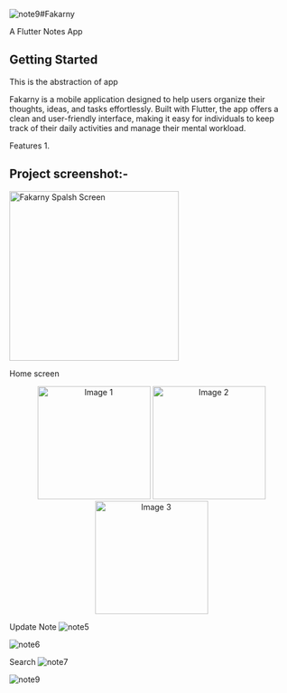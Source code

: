 ![note9](https://github.com/user-attachments/assets/3534cf90-0107-49a6-9377-582f9950631f)#Fakarny

A Flutter Notes App

## Getting Started
This is the abstraction of app

Fakarny is a mobile application designed to help users organize their thoughts, ideas, and tasks effortlessly. Built with Flutter, the app offers a clean and user-friendly interface, making it easy for individuals to keep track of their daily activities and manage their mental workload.

Features
1. 

## Project screenshot:-

<img src="https://github.com/user-attachments/assets/917af0a7-ab60-4a7b-b008-e3a46b651abc" alt="Fakarny Spalsh Screen"  width="300" />

Home screen

<p align="center">
  <img src="https://github.com/user-attachments/assets/0505871c-25f0-4793-b78e-9f9aa88b7774" alt="Image 1" width="200"/>
  <img src="https://github.com/user-attachments/assets/31c15984-16c9-4443-87e8-9776c8093108" alt="Image 2" width="200"/>
  <img src="https://github.com/user-attachments/assets/9ed002cc-a657-4bba-adef-b2eda68b2c19" alt="Image 3" width="200"/>
</p>

Update Note
![note5](https://github.com/user-attachments/assets/63d7fb35-2802-43d5-a5fb-0ad5bbce52e9)

![note6](https://github.com/user-attachments/assets/376ea326-d635-4db1-8c85-65f3ce50e32a)

Search
![note7](https://github.com/user-attachments/assets/149e51fd-9c39-4dfa-a783-bfc16989c5ce)

![note9](https://github.com/user-attachments/assets/360d0f43-410a-4af6-8216-d5fa943a03eb)












